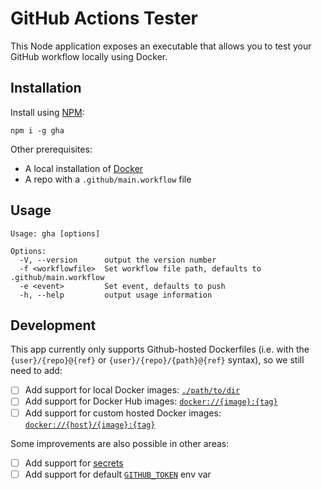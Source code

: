 # GitHub Actions Tester

This Node application exposes an executable that allows you to test
your GitHub workflow locally using Docker.


## Installation

Install using [NPM](https://npmjs.com/):

```
npm i -g gha
```

Other prerequisites:

* A local installation of [Docker](https://docker.com/)
* A repo with a `.github/main.workflow` file



## Usage

```
Usage: gha [options]

Options:
  -V, --version      output the version number
  -f <workflowfile>  Set workflow file path, defaults to .github/main.workflow
  -e <event>         Set event, defaults to push
  -h, --help         output usage information
```


## Development

This app currently only supports Github-hosted Dockerfiles (i.e. with the
`{user}/{repo}@{ref}` or `{user}/{repo}/{path}@{ref}` syntax), so we still need
to add:

- [ ] Add support for local Docker images: [`./path/to/dir`](https://developer.github.com/actions/creating-workflows/workflow-configuration-options/#using-a-dockerfile-image-in-an-action)
- [ ] Add support for Docker Hub images: [`docker://{image}:{tag}`](https://developer.github.com/actions/creating-workflows/workflow-configuration-options/#using-a-dockerfile-image-in-an-action)
- [ ] Add support for custom hosted Docker images: [`docker://{host}/{image}:{tag}`](https://developer.github.com/actions/creating-workflows/workflow-configuration-options/#using-a-dockerfile-image-in-an-action)

Some improvements are also possible in other areas:

- [ ] Add support for [secrets](https://developer.github.com/actions/creating-workflows/storing-secrets/)
- [ ] Add support for default [`GITHUB_TOKEN`](https://developer.github.com/actions/creating-workflows/storing-secrets/#github-token-secret) env var
